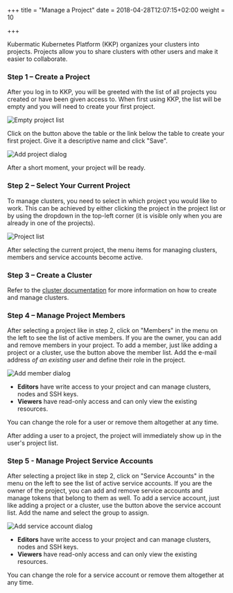+++
title = "Manage a Project"
date = 2018-04-28T12:07:15+02:00
weight = 10

+++

Kubermatic Kubernetes Platform (KKP) organizes your clusters into projects. Projects allow you to share clusters with other users and make it easier to collaborate.

### Step 1 – Create a Project

After you log in to KKP, you will be greeted with the list of all projects you created or have been given access to. When first using KKP, the list will be empty and you will need to create your first project.

![Empty project list](/img/kubermatic/v2.14/getting_started/manage_projects/projects-empty.png)

Click on the button above the table or the link below the table to create your first project. Give it a descriptive name and click "Save".

![Add project dialog](/img/kubermatic/v2.14/getting_started/manage_projects/projects-add.png)

After a short moment, your project will be ready.

### Step 2 – Select Your Current Project

To manage clusters, you need to select in which project you would like to work. This can be achieved by either clicking the project in the project list or by using the dropdown in the top-left corner (it is visible only when you are already in one of the projects).

![Project list](/img/kubermatic/v2.14/getting_started/manage_projects/projects-list.png)

After selecting the current project, the menu items for managing clusters, members and service accounts become active.

### Step 3 – Create a Cluster

Refer to the [cluster documentation](../create_cluster) for more information on how to create and manage clusters.

### Step 4 – Manage Project Members
After selecting a project like in step 2, click on "Members" in the menu on the left to see the list of active members. If you are the owner, you can add and remove members in your project. To add a member, just like adding a project or a cluster, use the button above the member list. Add the e-mail address *of an existing user* and define their role in the project.

![Add member dialog](/img/kubermatic/v2.14/getting_started/manage_projects/projects-member.png)

* **Editors** have write access to your project and can manage clusters, nodes and SSH keys.
* **Viewers** have read-only access and can only view the existing resources.

You can change the role for a user or remove them altogether at any time.

After adding a user to a project, the project will immediately show up in the user's project list.

### Step 5 - Manage Project Service Accounts

After selecting a project like in step 2, click on "Service Accounts" in the menu on the left to see the list of active service accounts. If you are the owner of the project, you can add and remove service accounts and manage tokens that belong to them as well. To add a service account, just like adding a project or a cluster, use the button above the service account list. Add the name and select the group to assign.

![Add service account dialog](/img/kubermatic/v2.14/getting_started/manage_projects/projects-sa.png)

* **Editors** have write access to your project and can manage clusters, nodes and SSH keys.
* **Viewers** have read-only access and can only view the existing resources.

You can change the role for a service account or remove them altogether at any time.
